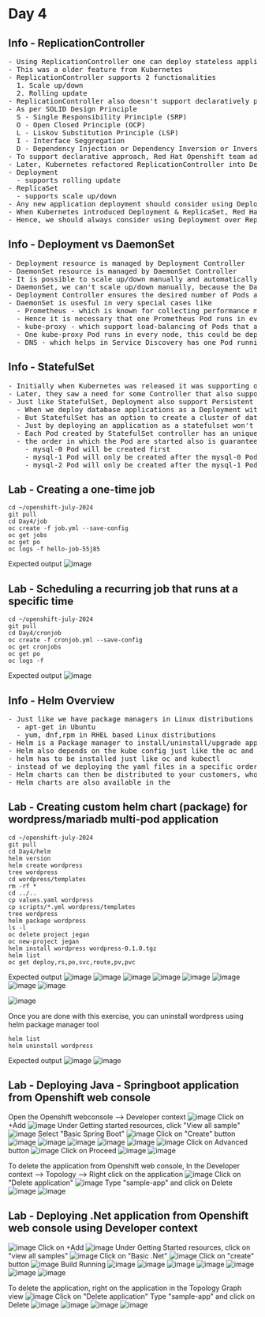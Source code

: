 # Day 4

## Info - ReplicationController
<pre>
- Using ReplicationController one can deploy stateless applications
- This was a older feature from Kubernetes
- ReplicationController supports 2 functionalities
  1. Scale up/down
  2. Rolling update
- ReplicationController also doesn't support declaratively performing scaled up/down, rolling update etc.,
- As per SOLID Design Principle
  S - Single Responsibility Principle (SRP)
  O - Open Closed Principle (OCP)
  L - Liskov Substitution Principle (LSP)
  I - Interface Seggregation
  D - Dependency Injection or Dependency Inversion or Inversion of Control (IOC)
- To support declarative approach, Red Hat Openshift team added DeploymentConfig which internally makes use of ReplicationController
- Later, Kubernetes refactored ReplicationController into Deployment and ReplicaSet
- Deployment
  - supports rolling update
- ReplicaSet
  - supports scale up/down
- Any new application deployment should consider using Deployment & ReplicaSet over ReplicationController
- When Kubernetes introduced Deployment & ReplicaSet, Red Hat openshift team deprected use of DeploymentConfig as pretty much Deployment and DeploymentConfig does the same
- Hence, we should always consider using Deployment over ReplicationController and DeploymentConfig
</pre>

## Info - Deployment vs DaemonSet
<pre>
- Deployment resource is managed by Deployment Controller
- DaemonSet resource is managed by DaemonSet Controller
- It is possible to scale up/down manually and automatically a application deployed using Deployment
- DaemonSet, we can't scale up/down manually, because the DaemonSet Controller automically detects the number of nodes in the openshift cluster and creates so many Pod matching the number of Nodes, and DaemonSetController ensure one Pod runs in each node
- Deployment Controller ensures the desired number of Pods always runs in the cluster, however it doesn't put any contraint on which nodes those Pods are to be scheduled, it is totally left to scheduler
- DaemonSet is usesful in very special cases like
  - Prometheus - which is known for collecting performance metrics on the node level as well as on the application(Pod) level
  - Hence it is necessary that one Prometheus Pod runs in every node, hence it can be deployed as DaemonSet
  - kube-proxy - which support load-balancing of Pods that are represented by service
  - One kube-proxy Pod runs in every node, this could be deployed as a DaemonSet
  - DNS - which helps in Service Discovery has one Pod running in every node.  This is necessary to resolve the service name to its respective service IP on every node level.  This could be a DaemonSet.
</pre>

## Info - StatefulSet
<pre>
- Initially when Kubernetes was released it was supporting only Stateless applications, which is supported by Deployment
- Later, they saw a need for some Controller that also supports deploying Stateful applications like Databases
- Just like StatefulSet, Deployment also support Persistent Volume, so what exactly is the difference between these two?
  - When we deploy database applications as a Deployment with Persistent Volume with multiple Pod replicas, they don't run a cluster of databases
  - But StatefulSet has an option to create a cluster of databases
  - Just by deploying an application as a statefulset won't make then run as master and slave, we need to explicitly configure then either via ConfigMap or initContainers, PV/PVC or all of them in combination dependending on the appliction type deployed as Statefulset
  - Each Pod created by StatefulSet controller has an unique Pod identifier, which is also stable
  - the order in which the Pod are started also is guaranteed, assume we are deploying mysql as a statefulset with 3 Pods
    - mysql-0 Pod will be created first
    - mysql-1 Pod will only be created after the mysql-0 Pod starts running
    - mysql-2 Pod will only be created after the mysql-1 Pod starts running
</pre>

## Lab - Creating a one-time job
```
cd ~/openshift-july-2024
git pull
cd Day4/job
oc create -f job.yml --save-config
oc get jobs
oc get po 
oc logs -f hello-job-55j85 
```

Expected output
![image](https://github.com/tektutor/openshift-july-2024/assets/12674043/dbdb2716-b724-4483-975c-bd23625f0cf0)


## Lab - Scheduling  a recurring job that runs at a specific time
```
cd ~/openshift-july-2024
git pull
cd Day4/cronjob
oc create -f cronjob.yml --save-config
oc get cronjobs
oc get po
oc logs -f 
```

Expected output
![image](https://github.com/tektutor/openshift-july-2024/assets/12674043/d3ba1903-b5e3-470a-b87e-a72ec846c089)


## Info - Helm Overview
<pre>
- Just like we have package managers in Linux distributions
  - apt-get in Ubuntu
  - yum, dnf,rpm in RHEL based Linux distributions
- Helm is a Package manager to install/uninstall/upgrade applications in Kubernetes/Openshift
- Helm also depends on the kube config just like the oc and kubectl client tool
- helm has to be installed just like oc and kubectl
- instead of we deploying the yaml files in a specific order while deploying and reverse while deleting, we can package all the yaml files in a Helm recommended directory structure and compress as a file.  The compressed file is called Helm chart.
- Helm charts can then be distributed to your customers, who can install/uninstall/upgrade the complex application using helm
- Helm charts are also available in the 
</pre>

## Lab - Creating custom helm chart (package) for wordpress/mariadb multi-pod application
```
cd ~/openshift-july-2024
git pull
cd Day4/helm
helm version
helm create wordpress
tree wordpress
cd wordpress/templates
rm -rf *
cd ../..
cp values.yaml wordpress
cp scripts/*.yml wordpress/templates
tree wordpress
helm package wordpress
ls -l
oc delete project jegan
oc new-project jegan
helm install wordpress wordpress-0.1.0.tgz
helm list
oc get deploy,rs,po,svc,route,pv,pvc
```

Expected output
![image](https://github.com/tektutor/openshift-july-2024/assets/12674043/9710cfaa-ad40-49c9-b8e9-5ba6183533ae)
![image](https://github.com/tektutor/openshift-july-2024/assets/12674043/fbde22e0-a8a7-4af2-8b78-6255a791c9fc)
![image](https://github.com/tektutor/openshift-july-2024/assets/12674043/17dfc30e-bc4b-47af-9b3b-bf5cc4b4bf9e)
![image](https://github.com/tektutor/openshift-july-2024/assets/12674043/7518b244-fa54-4485-8279-fa12c17ba234)
![image](https://github.com/tektutor/openshift-july-2024/assets/12674043/97e6b74a-3fba-4e0a-8951-3eff0d667f91)
![image](https://github.com/tektutor/openshift-july-2024/assets/12674043/e65c79a4-c82c-4853-9fa0-023bb2f3094b)
![image](https://github.com/tektutor/openshift-july-2024/assets/12674043/b87bf053-ea19-4d6b-af5a-2c87fdcae7ba)
![image](https://github.com/tektutor/openshift-july-2024/assets/12674043/fb388d21-1a4d-4c39-9548-fef22e426930)

![image](https://github.com/tektutor/openshift-july-2024/assets/12674043/be5868c2-7b01-4627-a2a7-e7af72407128)


Once you are done with this exercise, you can uninstall wordpress using helm package manager tool
```
helm list
helm uninstall wordpress
```
Expected output
![image](https://github.com/tektutor/openshift-july-2024/assets/12674043/9d76d9f5-b940-4080-8274-1e04736da11f)
![image](https://github.com/tektutor/openshift-july-2024/assets/12674043/fd4a1672-b649-4a05-86e3-6c9b28a51c38)

## Lab - Deploying Java - Springboot application from Openshift web console
Open the Openshift webconsole --> Developer context
![image](https://github.com/tektutor/openshift-july-2024/assets/12674043/fdf153d9-d6ba-40a2-883e-7b469d7c0e26)
Click on +Add
![image](https://github.com/tektutor/openshift-july-2024/assets/12674043/f6d537c5-4feb-43e9-bc5a-fac079676ac0)
Under Getting started resources, click "View all sample"
![image](https://github.com/tektutor/openshift-july-2024/assets/12674043/4c66de6f-5f87-4052-9ed8-35920291f0cd)
Select "Basic Spring Boot"
![image](https://github.com/tektutor/openshift-july-2024/assets/12674043/fb0c1428-2112-4f5e-ba05-cc49416e15e6)
Click on "Create" button
![image](https://github.com/tektutor/openshift-july-2024/assets/12674043/1fa8c5a9-ef1d-4571-bf6d-81b4b625c1a1)
![image](https://github.com/tektutor/openshift-july-2024/assets/12674043/efbcc46f-deca-4d0a-8d1c-6b1d0fba74e6)
![image](https://github.com/tektutor/openshift-july-2024/assets/12674043/ac27b913-0be4-471d-b247-4b0d48c7a01d)
![image](https://github.com/tektutor/openshift-july-2024/assets/12674043/7f5c55da-9246-46af-98ca-d78e267293cd)
![image](https://github.com/tektutor/openshift-july-2024/assets/12674043/687d06b7-4fff-4136-b79d-050c8c2ceed7)
![image](https://github.com/tektutor/openshift-july-2024/assets/12674043/ed05338d-0366-4b7c-8f45-30b00a0a0a56)
Click on Advanced button
![image](https://github.com/tektutor/openshift-july-2024/assets/12674043/52ea7420-49ee-456a-92fa-ce4008bb2659)
Click on Proceed
![image](https://github.com/tektutor/openshift-july-2024/assets/12674043/0b875948-ee98-4667-b212-d3f9de4c425f)
![image](https://github.com/tektutor/openshift-july-2024/assets/12674043/97df8183-60b3-4600-9a0c-96cda6858124)

To delete the application from Openshift web console, In the Developer context --> Topology --> Right click on the application
![image](https://github.com/tektutor/openshift-july-2024/assets/12674043/29bd9700-f3cf-42bd-a7a1-b63903bbc4cc)
Click on "Delete application"
![image](https://github.com/tektutor/openshift-july-2024/assets/12674043/781cf574-cee9-455e-ae34-7aeaa9eccd2d)
Type "sample-app" and click on Delete
![image](https://github.com/tektutor/openshift-july-2024/assets/12674043/5966014a-b551-489c-9c5e-5a9bdd43192d)
![image](https://github.com/tektutor/openshift-july-2024/assets/12674043/ac5c1f7d-280e-4150-871c-38839da29c00)

## Lab - Deploying .Net application from Openshift web console using Developer context
![image](https://github.com/tektutor/openshift-july-2024/assets/12674043/ba0614d5-ed28-4395-a37b-7bdefe83e86d)
Click on +Add
![image](https://github.com/tektutor/openshift-july-2024/assets/12674043/b00a060f-e34d-4ec0-b36d-8eb19b2bd455)
Under Getting Started resources, click on "view all samples"
![image](https://github.com/tektutor/openshift-july-2024/assets/12674043/f8f0177b-5fd5-4e17-8cb3-8471caf1ea1c)
Click on "Basic .Net"
![image](https://github.com/tektutor/openshift-july-2024/assets/12674043/4528354e-d2c8-480b-a2dc-a5ac247ca551)
Click on "create" button
![image](https://github.com/tektutor/openshift-july-2024/assets/12674043/f6356f32-3e57-44c7-9b28-fb6c6809d327)
Build Running
![image](https://github.com/tektutor/openshift-july-2024/assets/12674043/8a79a91e-5106-475a-b458-8b376b78b94d)
![image](https://github.com/tektutor/openshift-july-2024/assets/12674043/9176d556-286e-4a94-bd0e-46d25ea56886)
![image](https://github.com/tektutor/openshift-july-2024/assets/12674043/c31cdcd8-230c-487f-bc9d-8e71b24874d0)
![image](https://github.com/tektutor/openshift-july-2024/assets/12674043/93fff1e8-b8da-4d92-ab07-0e8ade91b127)
![image](https://github.com/tektutor/openshift-july-2024/assets/12674043/5fc9769a-eda7-4b98-8d44-720e493b3849)
![image](https://github.com/tektutor/openshift-july-2024/assets/12674043/9776d659-823d-4d53-9069-33b2b27a6968)
![image](https://github.com/tektutor/openshift-july-2024/assets/12674043/58097207-c153-4283-b7de-ed9cdedaa6f0)

To delete the application, right on the application in the Topology Graph view
![image](https://github.com/tektutor/openshift-july-2024/assets/12674043/b99d41b6-a395-4f01-8066-a953af608320)
Click on "Delete application"
Type "sample-app" and click on Delete
![image](https://github.com/tektutor/openshift-july-2024/assets/12674043/5978bcd7-781b-4a8f-815e-f1cd6d9d1e05)
![image](https://github.com/tektutor/openshift-july-2024/assets/12674043/486c1b06-23ed-42ef-a4c2-1f866f2b5c6d)
![image](https://github.com/tektutor/openshift-july-2024/assets/12674043/4b64d4d4-fb35-442e-9baf-3da8da5b8930)
![image](https://github.com/tektutor/openshift-july-2024/assets/12674043/07e5ce97-e357-40c3-a5e2-0d01081ca693)

